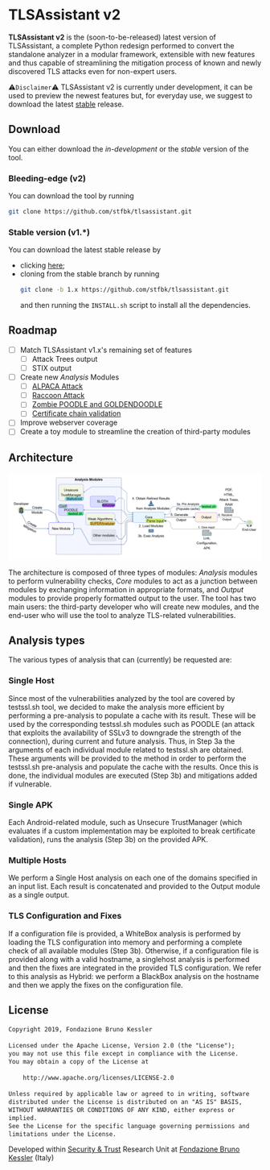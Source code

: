 # TLSAssistant v2

**TLSAssistant v2** is the (soon-to-be-released) latest version of TLSAssistant, a complete Python redesign performed to convert the standalone analyzer in a modular framework, extensible with new features and thus capable of streamlining the mitigation process of known and newly discovered TLS attacks even for non-expert users.

⚠`Disclaimer`⚠ TLSAssistant v2 is currently under development, it can be used to preview the newest features but, for everyday use, we suggest to download the latest [stable](https://github.com/stfbk/tlsassistant/releases) release.

## Download
You can either download the *in-development* or the *stable* version of the tool.

### Bleeding-edge (v2)

You can download the tool by running

```bash
git clone https://github.com/stfbk/tlsassistant.git
```


### Stable version (v1.\*)
You can download the latest stable release by
- clicking [here](https://github.com/stfbk/tlsassistant/releases);
- cloning from the stable branch by running
    ```bash
    git clone -b 1.x https://github.com/stfbk/tlsassistant.git
    ```
    and then running the `INSTALL.sh` script to install all the dependencies.

## Roadmap

- [ ] Match TLSAssistant v1.x's remaining set of features
  - [ ] Attack Trees output
  - [ ] STIX output
- [ ] Create new *Analysis* Modules
  - [ ] [ALPACA Attack](https://alpaca-attack.com/) 
  - [ ] [Raccoon Attack](https://raccoon-attack.com/)
  - [ ] [Zombie POODLE and GOLDENDOODLE](https://github.com/tls-attacker/TLS-Padding-Oracles)
  - [ ] [Certificate chain validation](https://medium.com/@sleevi_/path-building-vs-path-verifying-the-chain-of-pain-9fbab861d7d6)
- [ ] Improve webserver coverage
- [ ] Create a toy module to streamline the creation of third-party modules

## Architecture

![architecture](assets/architecture.png)

The architecture is composed of three types of modules: *Analysis* modules to perform vulnerability checks, *Core* modules to act as a junction between modules by exchanging information in appropriate formats, and *Output* modules to provide properly formatted output to the user. The tool has two main users: the third-party developer who will create new modules, and the end-user who will use the tool to analyze TLS-related vulnerabilities.


## Analysis types
The various types of analysis that can (currently) be requested are:

### Single Host
Since most of the vulnerabilities analyzed by the tool are covered by testssl.sh tool, we decided to make the analysis more efficient by performing a pre-analysis to populate a cache with its result. These will be used by the corresponding testssl.sh modules such as POODLE (an attack that exploits the availability of SSLv3 to downgrade the strength of the connection), during current and future analysis. Thus, in Step 3a the arguments of each individual module related to testssl.sh are obtained. These arguments will be provided to the method in order to perform the testssl.sh pre-analysis and populate the cache with the results. Once this is done, the individual modules are executed (Step 3b) and mitigations added if vulnerable.

### Single APK
Each Android-related module, such as Unsecure TrustManager (which evaluates if a custom implementation may be exploited to break certificate validation), runs the analysis (Step 3b) on the provided APK.

### Multiple Hosts
We perform a Single Host analysis on each one of the domains specified in an input list. Each result is concatenated and provided to the Output module as a single output.	

### TLS Configuration and Fixes
If a configuration file is provided, a WhiteBox analysis is performed by loading the TLS configuration into memory and performing a complete check of all available modules (Step 3b). Otherwise, if a configuration file is provided along with a valid hostname, a singlehost analysis is performed and then the fixes are integrated in the provided TLS configuration. We refer to this analysis as Hybrid: we perform a BlackBox analysis on the hostname and then we apply the fixes on the configuration file.

## License

```
Copyright 2019, Fondazione Bruno Kessler

Licensed under the Apache License, Version 2.0 (the "License");
you may not use this file except in compliance with the License.
You may obtain a copy of the License at

    http://www.apache.org/licenses/LICENSE-2.0

Unless required by applicable law or agreed to in writing, software
distributed under the License is distributed on an "AS IS" BASIS,
WITHOUT WARRANTIES OR CONDITIONS OF ANY KIND, either express or implied.
See the License for the specific language governing permissions and
limitations under the License.
```

Developed within [Security & Trust](https://st.fbk.eu/) Research Unit at [Fondazione Bruno Kessler](https://www.fbk.eu/en/) (Italy)

